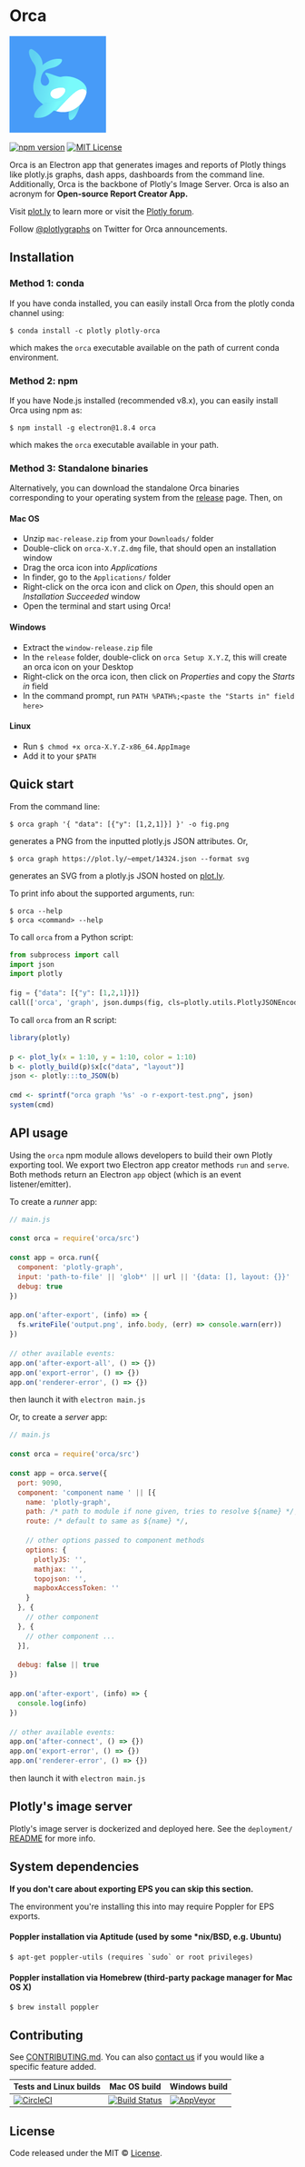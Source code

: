 # Orca

![orca logo](orca_logo.png)

[![npm version](https://badge.fury.io/js/orca.svg)](https://badge.fury.io/js/orca)
[![MIT License](https://img.shields.io/badge/License-MIT-brightgreen.svg)](https://github.com/plotly/orca/blob/master/LICENSE)

Orca is an Electron app that generates images and reports of Plotly things like
plotly.js graphs, dash apps, dashboards from the command line. Additionally,
Orca is the backbone of Plotly's Image Server. Orca is also an acronym for
**Open-source Report Creator App.**

Visit [plot.ly](https://plot.ly) to learn more or visit the [Plotly forum](https://community.plot.ly/).

Follow [@plotlygraphs](https://twitter.com/plotlygraphs) on Twitter for Orca announcements.

## Installation

### Method 1: conda
If you have conda installed, you can easily install Orca from the plotly
conda channel using:
```
$ conda install -c plotly plotly-orca
```

which makes the `orca` executable available on the path of current conda
environment.

### Method 2: npm
If you have Node.js installed (recommended v8.x), you can easily install Orca
using npm as:

```
$ npm install -g electron@1.8.4 orca
```

which makes the `orca` executable available in your path.

### Method 3: Standalone binaries 

Alternatively, you can download the standalone Orca binaries corresponding to
your operating system from the
[release](https://github.com/plotly/orca/releases) page. Then, on

#### Mac OS

- Unzip `mac-release.zip` from your `Downloads/` folder
- Double-click on `orca-X.Y.Z.dmg` file, that should open an installation window
- Drag the orca icon into _Applications_
- In finder, go to the `Applications/` folder
- Right-click on the orca icon and click on _Open_, this should open an _Installation Succeeded_ window
- Open the terminal and start using Orca!

#### Windows

- Extract the `window-release.zip` file
- In the `release` folder, double-click on `orca Setup X.Y.Z`, this will create an orca icon on your Desktop
- Right-click on the orca icon, then click on _Properties_ and copy the _Starts in_ field
- In the command prompt, run `PATH %PATH%;<paste the "Starts in" field here>`

#### Linux

- Run `$ chmod +x orca-X.Y.Z-x86_64.AppImage`
- Add it to your `$PATH`

## Quick start

From the command line:

```
$ orca graph '{ "data": [{"y": [1,2,1]}] }' -o fig.png
```

generates a PNG from the inputted plotly.js JSON attributes. Or,

```
$ orca graph https://plot.ly/~empet/14324.json --format svg
```

generates an SVG from a plotly.js JSON hosted on [plot.ly](https://plot.ly/).

To print info about the supported arguments, run:

```
$ orca --help
$ orca <command> --help
```

To call `orca` from a Python script:

```python
from subprocess import call
import json
import plotly

fig = {"data": [{"y": [1,2,1]}]}
call(['orca', 'graph', json.dumps(fig, cls=plotly.utils.PlotlyJSONEncoder)])
```

To call `orca` from an R script:

```R
library(plotly)

p <- plot_ly(x = 1:10, y = 1:10, color = 1:10)
b <- plotly_build(p)$x[c("data", "layout")]
json <- plotly:::to_JSON(b)

cmd <- sprintf("orca graph '%s' -o r-export-test.png", json)
system(cmd)
```

## API usage

Using the `orca` npm module allows developers to build their own
Plotly exporting tool. We export two Electron app creator methods `run` and
`serve`.  Both methods return an Electron `app` object (which is an event
listener/emitter).

To create a _runner_ app:

```js
// main.js

const orca = require('orca/src')

const app = orca.run({
  component: 'plotly-graph',
  input: 'path-to-file' || 'glob*' || url || '{data: [], layout: {}}' || [/* array of those */],
  debug: true
})

app.on('after-export', (info) => {
  fs.writeFile('output.png', info.body, (err) => console.warn(err))
})

// other available events:
app.on('after-export-all', () => {})
app.on('export-error', () => {})
app.on('renderer-error', () => {})
```

then launch it with `electron main.js`

Or, to create a _server_ app:

```js
// main.js

const orca = require('orca/src')

const app = orca.serve({
  port: 9090,
  component: 'component name ' || [{
    name: 'plotly-graph',
    path: /* path to module if none given, tries to resolve ${name} */,
    route: /* default to same as ${name} */,

    // other options passed to component methods
    options: {
      plotlyJS: '',
      mathjax: '',
      topojson: '',
      mapboxAccessToken: ''
    }
  }, {
    // other component
  }, {
    // other component ...
  }],

  debug: false || true
})

app.on('after-export', (info) => {
  console.log(info)
})

// other available events:
app.on('after-connect', () => {})
app.on('export-error', () => {})
app.on('renderer-error', () => {})
```

then launch it with `electron main.js`

## Plotly's image server

Plotly's image server is dockerized and deployed here. See the `deployment/`
[README](https://github.com/plotly/orca/tree/master/deployment) for more info.

## System dependencies

**If you don't care about exporting EPS you can skip this section.**

The environment you're installing this into may require Poppler for EPS exports.

#### Poppler installation via Aptitude (used by some \*nix/BSD, e.g. Ubuntu)

```
$ apt-get poppler-utils (requires `sudo` or root privileges)
```

#### Poppler installation via Homebrew (third-party package manager for Mac OS X)

```
$ brew install poppler
```

## Contributing

See
[CONTRIBUTING.md](https://github.com/plotly/orca/blob/master/CONTRIBUTING.md).
You can also [contact us](https://plot.ly/products/consulting-and-oem/) if you
would like a specific feature added.

| Tests and Linux builds | Mac OS build | Windows build |
| ---------------------- | ------------ | ------------- |
| [![CircleCI](https://circleci.com/gh/plotly/orca.svg?style=svg)](https://circleci.com/gh/plotly/orca) | [![Build Status](https://travis-ci.org/plotly/orca.svg?branch=master)](https://travis-ci.org/plotly/orca) | [![AppVeyor](https://ci.appveyor.com/api/projects/status/github/plotly/orca?svg=true)](https://ci.appveyor.com/project/AppVeyorDashAdmin/image-exporter) |


## License

Code released under the MIT ©
[License](https://github.com/plotly/orca/blob/master/LICENSE).
